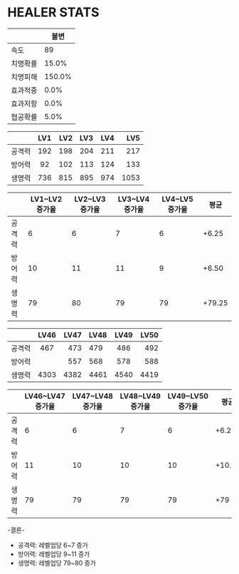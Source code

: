 # HEALER STATS

|  | 불변 |
| --- | --- |
| 속도 | 89 |
| 치명확률 | 15.0% |
| 치명피해 | 150.0% |
| 효과적중 | 0.0% |
| 효과저항 | 0.0% |
| 협공확률 | 5.0% |

|  | LV1 | LV2 | LV3 | LV4 | LV5 |
| :------- | :------: | ----------: |:------- | :------: | ----------: |
| 공격력  | 192 | 198 | 204 | 211 | 217 |
| 방어력 | 92 | 102 | 113 | 124 | 133 |
| 생명력 | 736 | 815 | 895 | 974 | 1053 |

|  | LV1~LV2 증가율 | LV2~LV3 증가율 | LV3~LV4 증가율 | LV4~LV5 증가율 |  평균 |
| --- | --- | --| --- | --- | --- | 
| 공격력 | 6 | 6 | 7 | 6 | +6.25 |
| 방어력 | 10 | 11 | 11 | 9 | +6.50  |
| 생명력 | 79 | 80 | 79 | 79 | +79.25  |

|  | LV46 | LV47 | LV48 | LV49 | LV50 |
| :------- | :------: | ----------: |:------- | :------: | ----------: |
| 공격력  | 467 | 473 | 479 | 486 | 492 |
| 방어력 |  | 557 | 568 | 578 | 588 | 598 |
| 생명력 | 4303 | 4382 | 4461 | 4540 | 4419 |

|  | LV46~LV47 증가율 | LV47~LV48 증가율 | LV48~LV49 증가율 | LV49~LV50 증가율 |  평균 |
| --- | --- | --| --- | --- | --- | 
| 공격력 | 6 | 6 | 7 | 6 | +6.25 |
| 방어력 | 11 | 10 | 10 | 10 | +10.25  |
| 생명력 | 79 | 79 | 79 | 79 | +79  |


-결론-
* 공격력: 레벨업당 6~7 증가
* 방어력: 레벨업당 9~11 증가
* 생명력: 레벨업당 79~80 증가


